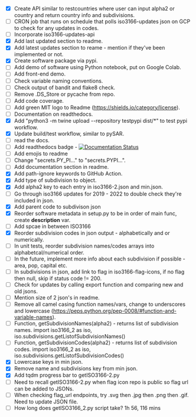 - [X] Create API similar to restcountries where user can input alpha2 or country and return country info and subdivisions.
- [ ] CRON job that runs on schedule that polls iso3166-updates json on GCP to check for any updates in codes.
- [ ] Incorporate iso3166-updates-api 
- [X] Add last updated section to readme.
- [X] Add latest updates section to reame - mention if they've been implemented or not.
- [X] Create software package via pypi.
- [ ] Add demo of software using Python notebook, put on Google Colab.
- [ ] Add front-end demo.
- [ ] Check variable naming conventions.
- [ ] Check output of bandit and flake8 check.
- [ ] Remove .DS_Store or pycache from repo.
- [ ] Add code coverage.
- [ ] Add green MIT logo to Readme (https://shields.io/category/license).
- [ ] Documentation on readthedocs.
- [X] Add "python3 -m twine upload --repository testpypi dist/*" to test pypi workflow.
- [X] Update build/test workflow, similar to pySAR.
- [ ] read the docs.
- [ ] Add readthedocs badge - [![Documentation Status](https://readthedocs.org/projects/ansicolortags/badge/?version=latest)](http://ansicolortags.readthedocs.io/?badge=latest)
- [ ] Add emojis to readme
- [ ] Change "secrets.PY_PI..." to "secrets.PYPI...".
- [ ] Add documentation section in readme.
- [X] Add path-ignore keywords to GitHub Action.
- [X] Add type of subdivision to object.
- [X] Add alpha2 key to each entry in iso3166-2.json and min.json.
- [ ] Go through iso3166 updates for 2019 - 2022 to double check they're included in json.
- [X] Add parent code to subdivison json
- [X] Reorder software metadata in setup.py to be in order of main func, create __description__ var.
- [ ] Add spcae in between ISO3166
- [X] Reorder subdivision codes in json output - alphabetically and or numerically.
- [ ] In unit tests, reorder subdivision names/codes arrays into alphabetcal/numerical order.
- [ ] In the future, implement more info about each subdivision if possible - area, pop, capital etc.
- [ ] In subdivisions in json, add link to flag in iso3166-flag-icons, if no flag then null, skip if status code != 200.
- [ ] Check for updates by calling export function and comparing new and old jsons.
- [ ] Mention size of 2 json's in readme.
- [ ] Remove all camel casing function names/vars, change to underscores and lowercase (https://peps.python.org/pep-0008/#function-and-variable-names).
- [ ] Function, getSubdivisionNames(alpha2) - returns list of subdivision names. import iso3166_2 as iso, iso.subdivisions.getListofSubdivisionNames()
- [ ] Function, getSubdivisionCodes(alpha2) - returns list of subdivision codes. import iso3166_2 as iso, iso.subdivisions.getListofSubdivisionCodes()
- [X] Lowercase keys in min json.
- [X] Remove name and subdivisions key from min json.
- [X] Add tqdm progress bar to getISO3166-2.py
- [ ] Need to recall getISO3166-2.py when flag icon repo is public so flag url can be added to JSONs. 
- [ ] When checking flag_url endpoints, try .svg then .jpg then .png then .gif. Need to update JSON file.
- [ ] How long does getISO3166_2.py script take? 1h 56, 116 mins
<!-- https://github.com/smucode/react-world-flags -->
